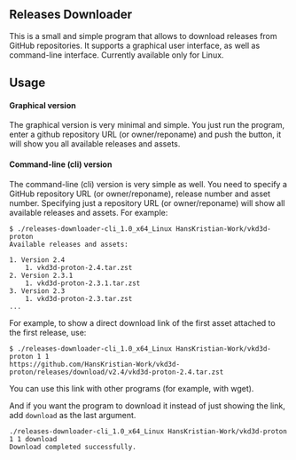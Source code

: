 ## Releases Downloader

This is a small and simple program that allows to download releases from GitHub repositories. It supports a graphical user interface, as well as command-line interface. Currently available only for Linux.

## Usage
#### Graphical version
The graphical version is very minimal and simple. You just run the program, enter a github repository URL (or owner/reponame) and push the button, it will show you all available releases and assets.

#### Command-line (cli) version

The command-line (cli) version is very simple as well. You need to specify a GitHub repository URL (or owner/reponame), release number and asset number. Specifying just a repository URL (or owner/reponame) will show all available releases and assets. For example:

```
$ ./releases-downloader-cli_1.0_x64_Linux HansKristian-Work/vkd3d-proton
Available releases and assets:

1. Version 2.4
    1. vkd3d-proton-2.4.tar.zst
2. Version 2.3.1
    1. vkd3d-proton-2.3.1.tar.zst
3. Version 2.3
    1. vkd3d-proton-2.3.tar.zst
...
```

For example, to show a direct download link of the first asset attached to the first release, use:

```
$ ./releases-downloader-cli_1.0_x64_Linux HansKristian-Work/vkd3d-proton 1 1
https://github.com/HansKristian-Work/vkd3d-proton/releases/download/v2.4/vkd3d-proton-2.4.tar.zst
```

You can use this link with other programs (for example, with wget).

And if you want the program to download it instead of just showing the link, add `download` as the last argument.

```
./releases-downloader-cli_1.0_x64_Linux HansKristian-Work/vkd3d-proton 1 1 download
Download completed successfully.
```
